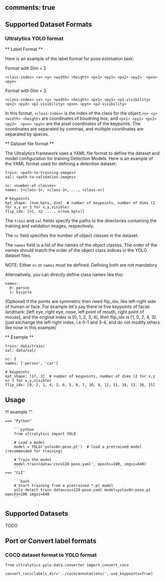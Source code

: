 comments: true
---

## Supported Dataset Formats

### Ultralytics YOLO format

** Label Format **

Here is an example of the label format for pose estimation task:

Format with Dim = 2

```
<class-index> <x> <y> <width> <height> <px1> <py1> <px2> <py2>  <pxn> <pyn>
```
Format with Dim = 3

```
<class-index> <x> <y> <width> <height> <px1> <py1> <p1-visibility> <px2> <py2> <p2-visibility> <pxn> <pyn> <p2-visibility>
```

In this format, `<class-index>` is the index of the class for the object,`<x> <y> <width> <height>` are coordinates of boudning box, and `<px1> <py1> <px2> <py2>  <pxn> <pyn>` are the pixel coordinates of the keypoints. The coordinates are separated by commas, and multiple coordinates are separated by spaces. 


** Dataset file format **

The Ultralytics framework uses a YAML file format to define the dataset and model configuration for training Detection Models. Here is an example of the YAML format used for defining a detection dataset:

```
train: <path-to-training-images>
val: <path-to-validation-images>

nc: <number-of-classes>
names: [<class-1>, <class-2>, ..., <class-n>]

# Keypoints
kpt_shape: [num_kpts, dim]  # number of keypoints, number of dims (2 for x,y or 3 for x,y,visible)
flip_idx: [n1, n2 ... , n(num_kpts)]

```

The `train` and `val` fields specify the paths to the directories containing the training and validation images, respectively.

The `nc` field specifies the number of object classes in the dataset.

The `names` field is a list of the names of the object classes. The order of the names should match the order of the object class indices in the YOLO dataset files.

NOTE: Either `nc` or `names` must be defined. Defining both are not mandatory

Alternatively, you can directly define class names like this:
```
names:
  0: person
  1: bicycle
```

(Optional) if the points are symmetric then need flip_idx, like left-right side of human or face.
For example let's say there're five keypoints of facial landmark: [left eye, right eye, nose, left point of mouth, right point of mouse], and the original index is [0, 1, 2, 3, 4], then flip_idx is [1, 0, 2, 4, 3].(just exchange the left-right index, i.e 0-1 and 3-4, and do not modify others like nose in this example) 

** Example **

```
train: data/train/
val: data/val/

nc: 2
names: ['person', 'car']

# Keypoints
kpt_shape: [17, 3]  # number of keypoints, number of dims (2 for x,y or 3 for x,y,visible)
flip_idx: [0, 2, 1, 4, 3, 6, 5, 8, 7, 10, 9, 12, 11, 14, 13, 16, 15]
```

## Usage
!!! example ""

    === "Python"
    
        ```python
        from ultralytics import YOLO
        
        # Load a model
        model = YOLO('yolov8n-pose.pt')  # load a pretrained model (recommended for training)

        # Train the model
        model.train(data='coco128-pose.yaml', epochs=100, imgsz=640)
        ```
    === "CLI"
    
        ```bash
        # Start training from a pretrained *.pt model
        yolo detect train data=coco128-pose.yaml model=yolov8n-pose.pt epochs=100 imgsz=640
        ```

## Supported Datasets
TODO

## Port or Convert label formats

### COCO dataset format to YOLO format

```
from ultralytics.yolo.data.converter import convert_coco

convert_coco(labels_dir='../coco/annotations/', use_keypoints=True)
```

